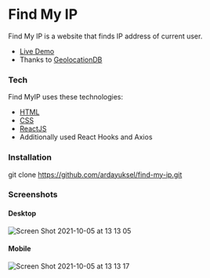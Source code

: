 # Find My IP

Find My IP  is a website that finds IP address of current user.
  - [Live Demo]
  - Thanks to [GeolocationDB]

### Tech

Find MyIP uses these technologies:

* [HTML]
* [CSS] 
* [ReactJS]
* Additionally used React Hooks and Axios

### Installation

git clone https://github.com/ardayuksel/find-my-ip.git

### Screenshots
#### Desktop
![Screen Shot 2021-10-05 at 13 13 05](https://user-images.githubusercontent.com/22565318/136004935-d4d53451-e056-4e49-b94e-f67033c8ba1f.png)
#### Mobile
![Screen Shot 2021-10-05 at 13 13 17](https://user-images.githubusercontent.com/22565318/136005366-b5e31cbd-9cc7-4784-8ecf-3ab78ec0a7c0.png)



[Live Demo]: <https://ardayuksel.github.io/find-my-ip/>
[HTML]: <https://www.w3schools.com/html/>
[CSS]: <https://developer.mozilla.org/en-US/docs/Web/CSS>
[ReactJS]: <https://reactjs.org/>
[GeolocationDB]: <https://geolocation-db.com/>
